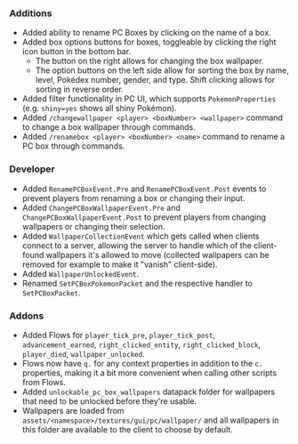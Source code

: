 ### Additions
- Added ability to rename PC Boxes by clicking on the name of a box.
- Added box options buttons for boxes, toggleable by clicking the right icon button in the bottom bar.
  - The button on the right allows for changing the box wallpaper.
  - The option buttons on the left side allow for sorting the box by name, level, Pokédex number, gender, and type. Shift clicking allows for sorting in reverse order.
- Added filter functionality in PC UI, which supports `PokemonProperties` (e.g. `shiny=yes` shows all shiny Pokémon).
- Added `/changewallpaper <player> <boxNumber> <wallpaper>` command to change a box wallpaper through commands.
- Added `/renamebox <player> <boxNumber> <name>` command to rename a PC box through commands.

### Developer
- Added `RenamePCBoxEvent.Pre` and `RenamePCBoxEvent.Post` events to prevent players from renaming a box or changing their input.
- Added `ChangePCBoxWallpaperEvent.Pre` and `ChangePCBoxWallpaperEvent.Post` to prevent players from changing wallpapers or changing their selection.
- Added `WallpaperCollectionEvent` which gets called when clients connect to a server, allowing the server to handle which of the client-found wallpapers it's allowed to move (collected wallpapers can be removed for example to make it "vanish" client-side).
- Added `WallpaperUnlockedEvent`.
- Renamed `SetPCBoxPokemonPacket` and the respective handler to `SetPCBoxPacket`.

### Addons
- Added Flows for `player_tick_pre`, `player_tick_post`, `advancement_earned`, `right_clicked_entity`, `right_clicked_block`, `player_died`, `wallpaper_unlocked`.
- Flows now have `q.` for any context properties in addition to the `c.` properties, making it a bit more convenient when calling other scripts from Flows.
- Added `unlockable_pc_box_wallpapers` datapack folder for wallpapers that need to be unlocked before they're usable.
- Wallpapers are loaded from `assets/<namespace>/textures/gui/pc/wallpaper/` and all wallpapers in this folder are available to the client to choose by default.
